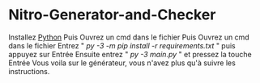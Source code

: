 # Nitro-Generator-and-Checker
Installez [Python](https://www.python.org/downloads/) Puis
Ouvrez un cmd dans le fichier Puis
Ouvrez un cmd dans le fichier
Entrez " _py -3 -m pip install -r requirements.txt_ " puis appuyez sur Entrée
Ensuite entrez " _py -3 main.py_ " et pressez la touche Entrée
Vous voila sur le générateur, vous n'avez plus qu'à suivre les instructions.
